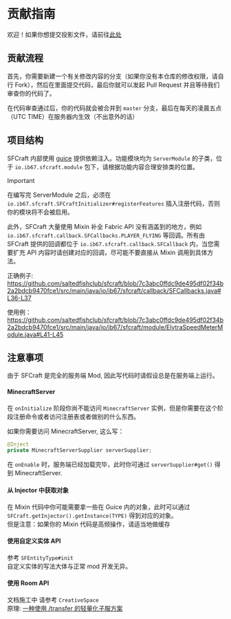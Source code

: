 # 贡献指南

欢迎！如果你想提交投影文件，请前往[此处](https://github.com/saltedfishclub/sfcraft-schematics)

## 贡献流程
首先，你需要新建一个有关修改内容的分支（如果你没有本仓库的修改权限，请自行 Fork），然后在里面提交代码，最后你就可以发起 Pull Request 并且等待我们审查你的代码了。

在代码审查通过后，你的代码就会被合并到 `master` 分支，最后在每天的凌晨五点 （UTC TIME）在服务器内生效（不出意外的话）

## 项目结构
SFCraft 内部使用 [guice](https://github.com/google/guice) 提供依赖注入。功能模块均为 `ServerModule` 的子类，位于 `io.ib67.sfcraft.module` 包下，请根据功能内容合理安排类的位置。

> [!IMPORTANT]     
> 在编写完 ServerModule 之后，必须在 `io.ib67.sfcraft.SFCraftInitializer#registerFeatures` 插入注册代码，否则你的模块将不会被启用。

此外，SFCraft 大量使用 Mixin 补全 Fabric API 没有涵盖到的地方，例如 `io.ib67.sfcraft.callback.SFCallbacks.PLAYER_FLYING` 等回调。所有由 SFCraft 提供的回调都位于 `io.ib67.sfcraft.callback.SFCallback` 内，当您需要扩充 API 内容时请创建对应的回调，尽可能不要直接从 Mixin 调用到具体方法。

正确例子:  
https://github.com/saltedfishclub/sfcraft/blob/7c3abc0ffdc9de495df02f34b2a2bdcb9470fce1/src/main/java/io/ib67/sfcraft/callback/SFCallbacks.java#L36-L37

使用例：  
https://github.com/saltedfishclub/sfcraft/blob/7c3abc0ffdc9de495df02f34b2a2bdcb9470fce1/src/main/java/io/ib67/sfcraft/module/ElytraSpeedMeterModule.java#L41-L45

## 注意事项

由于 SFCraft 是完全的服务端 Mod, 因此写代码时请假设总是在服务端上运行。

#### MinecraftServer

在 `onInitialize` 阶段你尚不能访问 `MinecraftServer` 实例，但是你需要在这个阶段注册命令或者访问注册表或者做别的什么东西。

如果你需要访问 MinecraftServer, 这么写：
```java
@Inject
private MinecraftServerSupplier serverSupplier;
```

在 `onEnable` 时，服务端已经加载完毕，此时你可通过 `serverSupplier#get()` 得到 MinecraftServer.

#### 从 Injector 中获取对象

在 Mixin 代码中你可能需要拿一些在 Guice 内的对象，此时可以通过 `SFCraft.getInjector().getInstance(TYPE)` 得到对应的对象。  
但是注意：如果你的 Mixin 代码是高频操作，请适当地做缓存

#### 使用自定义实体 API

参考 `SFEntityType#init`  
自定义实体的写法大体与正常 mod 开发无异。

#### 使用 Room API

文档施工中
请参考 `CreativeSpace`  
原理: [一种使用 /transfer 的轻量化子服方案](https://blog.0w0.ing/2024/07/17/multiserver-based-on-one-utilizing-transfer/)
